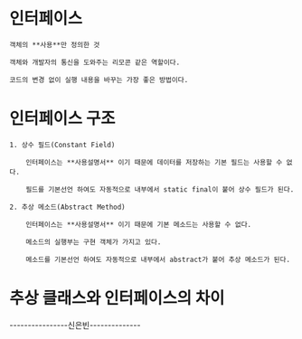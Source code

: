 # 인터페이스

    객체의 **사용**만 정의한 것

    객체와 개발자의 통신을 도와주는 리모콘 같은 역할이다.

    코드의 변경 없이 실행 내용을 바꾸는 가장 좋은 방법이다.

# 인터페이스 구조

    1. 상수 필드(Constant Field)
        
        인터페이스는 **사용설명서** 이기 때문에 데이터를 저장하는 기본 필드는 사용할 수 없다.

        필드를 기본선언 하여도 자동적으로 내부에서 static final이 붙어 상수 필드가 된다.

    2. 추상 메소드(Abstract Method)

        인터페이스는 **사용설명서** 이기 때문에 기본 메소드는 사용할 수 없다.

        메소드의 실행부는 구현 객체가 가지고 있다.

        메소드를 기본선언 하여도 자동적으로 내부에서 abstract가 붙어 추상 메소드가 된다.


# 추상 클래스와 인터페이스의 차이


----------------신은빈--------------